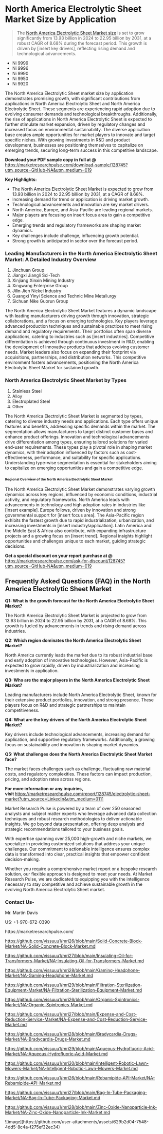 <h1>North America Electrolytic Sheet Market&nbsp;Size by Application</h1><blockquote><p>The <a href="https://marketresearchpulse.com/download-sample/128745?utm_source=GitHub-NA&amp;utm_medium=019">North America Electrolytic Sheet Market size</a> is set to grow significantly from 13.93 billion in 2024 to 22.95 billion by 2031, at a robust CAGR of 8.68% during the forecast period. This growth is driven by [insert key drivers], reflecting rising demand and technological advancements.</p></blockquote><ul><li>Ni 9999 <li> Ni 9996 <li> Ni 9990 <li> Ni 9950 <li> Ni 9920</li></ul><p>The North America Electrolytic Sheet market size by application demonstrates promising growth, with significant contributions from applications in North America Electrolytic Sheet and North America Electrolytic Sheet. These segments are experiencing rapid adoption due to evolving consumer demands and technological breakthroughs. Additionally, the rise of applications in North America Electrolytic Sheet is expected to further stimulate market expansion, driven by regulatory changes and increased focus on environmental sustainability. The diverse application base creates ample opportunities for market players to innovate and target specific niches. With growing investments in R&D and product development, businesses are positioning themselves to capitalize on emerging trends, securing long-term success in this competitive landscape.</p><p><strong>Download your PDF sample copy in full at @ </strong><a href="https://marketresearchpulse.com/download-sample/128745?utm_source=GitHub-NA&amp;utm_medium=019">https://marketresearchpulse.com/download-sample/128745?utm_source=GitHub-NA&amp;utm_medium=019</a></p><p><strong>Key Highlights: </strong></p><ul><li>The North America Electrolytic Sheet Market is expected to grow from 13.93 billion in 2024 to 22.95 billion by 2031, at a CAGR of 8.68%.</li><li>Increasing demand for trend or application is driving market growth.</li><li>Technological advancements and innovation are key market drivers.</li><li>North America, Europe, and Asia-Pacific are leading regional markets.</li><li>Major players are focusing on insert focus area to gain a competitive edge.</li><li>Emerging trends and regulatory frameworks are shaping market dynamics.</li><li>Key challenges include challenge, influencing growth potential.</li><li>Strong growth is anticipated in sector over the forecast period.</li></ul><h3>Leading Manufacturers in the North America Electrolytic Sheet Market: A Detailed Industry Overview</h3><ol><li>Jinchuan Group</li><li>Jiangxi Jiangli Sci-Tech</li><li>Xinjiang Xinxin Mining Industry</li><li>Xingwang Enterprise Group</li><li>Jilin Jien Nickel Industry</li><li>Guangxi Yinyi Science and Technic Mine Metallurgy</li><li>Sichuan Nike Guorun Group</li></ol><div class="flex max-w-full flex-col flex-grow"><div class="min-h-8 text-message flex w-full flex-col items-end gap-2 whitespace-normal break-words [.text-message+&amp;]:mt-5" dir="auto" data-message-author-role="assistant" data-message-id="fd8432e4-4910-450d-b182-61b7bfb0a01f" data-message-model-slug="gpt-4o"><div class="flex w-full flex-col gap-1 empty:hidden first:pt-[3px]"><div class="markdown prose w-full break-words dark:prose-invert light"><p>The North America Electrolytic Sheet Market features a dynamic landscape with leading manufacturers driving growth through innovation, strategic collaborations, and a focus on emerging technologies. Key players leverage advanced production techniques and sustainable practices to meet rising demand and regulatory requirements. Their portfolios often span diverse applications, catering to industries such as [insert industries]. Competitive differentiation is achieved through continuous investment in R&amp;D, enabling the development of innovative products that address evolving customer needs. Market leaders also focus on expanding their footprint via acquisitions, partnerships, and distribution networks. This competitive environment fosters advancements, positioning the North America Electrolytic Sheet Market for sustained growth.</p></div></div></div></div><h3>North America Electrolytic Sheet Market by Types</h3><ol><li>Stainless Steel <li> Alloy <li> Electroplated Steel <li> Other</li></ol><div class="flex max-w-full flex-col flex-grow"><div class="min-h-8 text-message flex w-full flex-col items-end gap-2 whitespace-normal break-words [.text-message+&amp;]:mt-5" dir="auto" data-message-author-role="assistant" data-message-id="084470be-0bb7-4664-bddf-5156b4f41249" data-message-model-slug="gpt-4o-mini"><div class="flex w-full flex-col gap-1 empty:hidden first:pt-[3px]"><div class="markdown prose w-full break-words dark:prose-invert light"><p>The North America Electrolytic Sheet Market is segmented by types, catering to diverse industry needs and applications. Each type offers unique features and benefits, addressing specific demands within the market. The segmentation allows manufacturers to target distinct customer bases and enhance product offerings. Innovation and technological advancements drive differentiation among types, ensuring tailored solutions for varied end-user requirements. These types play a pivotal role in shaping market dynamics, with their adoption influenced by factors such as cost-effectiveness, performance, and suitability for specific applications. Understanding type-wise segmentation is essential for stakeholders aiming to capitalize on emerging opportunities and gain a competitive edge.</p></div></div></div></div><h3><span style="font-size: 11px;">Regional Overview of the North America Electrolytic Sheet Market</span></h3><div class="flex max-w-full flex-col flex-grow"><div class="min-h-8 text-message flex w-full flex-col items-end gap-2 whitespace-normal break-words [.text-message+&amp;]:mt-5" dir="auto" data-message-author-role="assistant" data-message-id="e9038762-ce64-4e30-91c9-9bd413514231" data-message-model-slug="gpt-4o-mini"><div class="flex w-full flex-col gap-1 empty:hidden first:pt-[3px]"><div class="markdown prose w-full break-words dark:prose-invert light"><p>The North America Electrolytic Sheet Market demonstrates varying growth dynamics across key regions, influenced by economic conditions, industrial activity, and regulatory frameworks. North America leads with advancements in technology and high adoption rates in industries like [insert example]. Europe follows, driven by innovation and strong governmental support for [insert focus area]. The Asia-Pacific region exhibits the fastest growth due to rapid industrialization, urbanization, and increasing investments in [insert industry/application]. Latin America and the Middle East &amp; Africa also contribute, with expanding infrastructure projects and a growing focus on [insert trend]. Regional insights highlight opportunities and challenges unique to each market, guiding strategic decisions.</p></div></div></div></div><p><strong>Get a special discount on your report purchase at @ </strong><a href="https://marketresearchpulse.com/ask-for-discount/128745?utm_source=GitHub-NA&amp;utm_medium=019">https://marketresearchpulse.com/ask-for-discount/128745?utm_source=GitHub-NA&amp;utm_medium=019</a></p><h2>Frequently Asked Questions (FAQ) in the North America Electrolytic Sheet Market</h2><p><strong>Q1: What is the growth forecast for the North America Electrolytic Sheet Market?</strong></p><p>The North America Electrolytic Sheet Market is projected to grow from 13.93 billion in 2024 to 22.95 billion by 2031, at a CAGR of 8.68%. This growth is fueled by advancements in trends and rising demand across industries.</p><p><strong>Q2: Which region dominates the North America Electrolytic Sheet Market?</strong></p><p>North America currently leads the market due to its robust industrial base and early adoption of innovative technologies. However, Asia-Pacific is expected to grow rapidly, driven by industrialization and increasing investments in application.</p><p><strong>Q3: Who are the major players in the North America Electrolytic Sheet Market?</strong></p><p>Leading manufacturers include North America Electrolytic Sheet, known for their extensive product portfolios, innovation, and strong presence. These players focus on R&amp;D and strategic partnerships to maintain competitiveness.</p><p><strong>Q4: What are the key drivers of the North America Electrolytic Sheet Market?</strong></p><p>Key drivers include technological advancements, increasing demand for application, and supportive regulatory frameworks. Additionally, a growing focus on sustainability and innovation is shaping market dynamics.</p><p><strong>Q5: What challenges does the North America Electrolytic Sheet Market face?</strong></p><p>The market faces challenges such as challenge, fluctuating raw material costs, and regulatory complexities. These factors can impact production, pricing, and adoption rates across regions.</p><p><strong>For more information or any inquiries, visit&nbsp;</strong><a href="https://marketresearchpulse.com/report/128745/electrolytic-sheet-market?utm_source=Linkedin&utm_medium=0111">https://marketresearchpulse.com/report/128745/electrolytic-sheet-market?utm_source=Linkedin&utm_medium=0111</a></p><p>Market Research Pulse is powered by a team of over 250 seasoned analysts and subject matter experts who leverage advanced data collection techniques and robust research methodologies to deliver actionable insights. We go beyond data presentation, offering deep analysis and strategic recommendations tailored to your business goals.</p><p>With expertise spanning over 25,000 high-growth and niche markets, we specialize in providing customized solutions that address your unique challenges. Our commitment to actionable intelligence ensures complex data is transformed into clear, practical insights that empower confident decision-making.</p><p>Whether you require a comprehensive market report or a bespoke research solution, our flexible approach is designed to meet your needs. At Market Research Pulse, we are dedicated to equipping you with the intelligence necessary to stay competitive and achieve sustainable growth in the evolving North America Electrolytic Sheet market.</p><h3><strong>Contact Us-</strong></h3><p>Mr. Martin Davis</p><p>US: +1-970-672-0390</p><p>https://marketresearchpulse.com/</p><p><a href="https://github.com/vissuuu1/mri26/blob/main/Solid-Concrete-Block-Market/NA-Solid-Concrete-Block-Market.md">https://github.com/vissuuu1/mri26/blob/main/Solid-Concrete-Block-Market/NA-Solid-Concrete-Block-Market.md</a></p><p><a href="https://github.com/vissuuu1/mri27/blob/main/Insulating-Oil-for-Transformers-Market/NA-Insulating-Oil-for-Transformers-Market.md">https://github.com/vissuuu1/mri27/blob/main/Insulating-Oil-for-Transformers-Market/NA-Insulating-Oil-for-Transformers-Market.md</a></p><p><a href="https://github.com/vissuuu1/mri28/blob/main/Gaming-Headphone-Market/NA-Gaming-Headphone-Market.md">https://github.com/vissuuu1/mri28/blob/main/Gaming-Headphone-Market/NA-Gaming-Headphone-Market.md</a></p><p><a href="https://github.com/vissuuu1/mri29/blob/main/Filtration-Sterilization-Equipment-Market/NA-Filtration-Sterilization-Equipment-Market.md">https://github.com/vissuuu1/mri29/blob/main/Filtration-Sterilization-Equipment-Market/NA-Filtration-Sterilization-Equipment-Market.md</a></p><p><a href="https://github.com/vissuuu1/mri26/blob/main/Organic-Spintronics-Market/NA-Organic-Spintronics-Market.md">https://github.com/vissuuu1/mri26/blob/main/Organic-Spintronics-Market/NA-Organic-Spintronics-Market.md</a></p><p><a href="https://github.com/vissuuu1/mri27/blob/main/Expense-and-Cost-Reduction-Service-Market/NA-Expense-and-Cost-Reduction-Service-Market.md">https://github.com/vissuuu1/mri27/blob/main/Expense-and-Cost-Reduction-Service-Market/NA-Expense-and-Cost-Reduction-Service-Market.md</a></p><p><a href="https://github.com/vissuuu1/mri28/blob/main/Bradycardia-Drugs-Market/NA-Bradycardia-Drugs-Market.md">https://github.com/vissuuu1/mri28/blob/main/Bradycardia-Drugs-Market/NA-Bradycardia-Drugs-Market.md</a></p><p><a href="https://github.com/vissuuu1/mri29/blob/main/Aqueous-Hydrofluoric-Acid-Market/NA-Aqueous-Hydrofluoric-Acid-Market.md">https://github.com/vissuuu1/mri29/blob/main/Aqueous-Hydrofluoric-Acid-Market/NA-Aqueous-Hydrofluoric-Acid-Market.md</a></p><p><a href="https://github.com/vissuuu1/mri30/blob/main/Intelligent-Robotic-Lawn-Mowers-Market/NA-Intelligent-Robotic-Lawn-Mowers-Market.md">https://github.com/vissuuu1/mri30/blob/main/Intelligent-Robotic-Lawn-Mowers-Market/NA-Intelligent-Robotic-Lawn-Mowers-Market.md</a></p><p><a href="https://github.com/vissuuu1/mri26/blob/main/Rebamipide-API-Market/NA-Rebamipide-API-Market.md">https://github.com/vissuuu1/mri26/blob/main/Rebamipide-API-Market/NA-Rebamipide-API-Market.md</a></p><p><a href="https://github.com/vissuuu1/mri27/blob/main/Bag-In-Tube-Packaging-Market/NA-Bag-In-Tube-Packaging-Market.md">https://github.com/vissuuu1/mri27/blob/main/Bag-In-Tube-Packaging-Market/NA-Bag-In-Tube-Packaging-Market.md</a></p><p><a href="https://github.com/vissuuu1/mri28/blob/main/Zinc-Oxide-Nanoparticle-Ink-Market/NA-Zinc-Oxide-Nanoparticle-Ink-Market.md">https://github.com/vissuuu1/mri28/blob/main/Zinc-Oxide-Nanoparticle-Ink-Market/NA-Zinc-Oxide-Nanoparticle-Ink-Market.md</a></p>
![image](https://github.com/user-attachments/assets/629b2d04-7548-4dd5-8c4a-f275ef32ec34)
